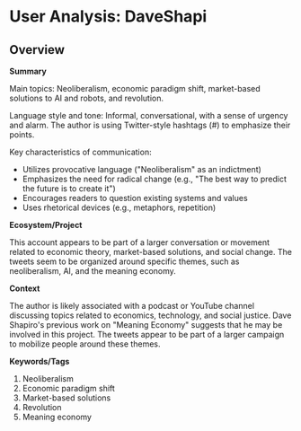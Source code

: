 # User Analysis: DaveShapi

## Overview

**Summary**

Main topics: Neoliberalism, economic paradigm shift, market-based solutions to AI and robots, and revolution.

Language style and tone: Informal, conversational, with a sense of urgency and alarm. The author is using Twitter-style hashtags (#) to emphasize their points.

Key characteristics of communication:

* Utilizes provocative language ("Neoliberalism" as an indictment)
* Emphasizes the need for radical change (e.g., "The best way to predict the future is to create it")
* Encourages readers to question existing systems and values
* Uses rhetorical devices (e.g., metaphors, repetition)

**Ecosystem/Project**

This account appears to be part of a larger conversation or movement related to economic theory, market-based solutions, and social change. The tweets seem to be organized around specific themes, such as neoliberalism, AI, and the meaning economy.

**Context**

The author is likely associated with a podcast or YouTube channel discussing topics related to economics, technology, and social justice. Dave Shapiro's previous work on "Meaning Economy" suggests that he may be involved in this project. The tweets appear to be part of a larger campaign to mobilize people around these themes.

**Keywords/Tags**

1. Neoliberalism
2. Economic paradigm shift
3. Market-based solutions
4. Revolution
5. Meaning economy